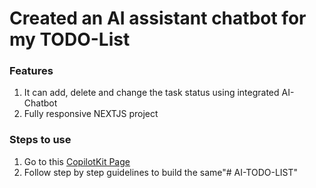 # Created an AI assistant chatbot for my TODO-List

### Features
1. It can add, delete and change the task status using integrated AI-Chatbot
2. Fully responsive NEXTJS project

### Steps to use
1. Go to this [CopilotKit Page](https://docs.copilotkit.ai/tutorials/ai-todo-app/overview)
2. Follow step by step guidelines to build the same"# AI-TODO-LIST" 
